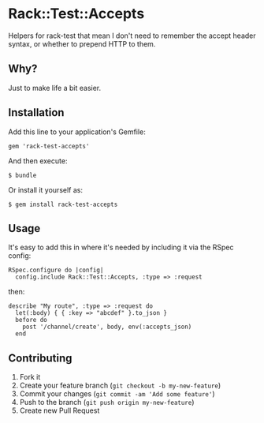 # Rack::Test::Accepts

Helpers for rack-test that mean I don't need to remember the accept header syntax, or whether to prepend HTTP to them.

## Why? ##

Just to make life a bit easier.

## Installation

Add this line to your application's Gemfile:

    gem 'rack-test-accepts'

And then execute:

    $ bundle

Or install it yourself as:

    $ gem install rack-test-accepts

## Usage

It's easy to add this in where it's needed by including it via the RSpec config:

    RSpec.configure do |config|
      config.include Rack::Test::Accepts, :type => :request

then:

    describe "My route", :type => :request do
      let(:body) { { :key => "abcdef" }.to_json }
      before do
        post '/channel/create', body, env(:accepts_json)
      end

## Contributing

1. Fork it
2. Create your feature branch (`git checkout -b my-new-feature`)
3. Commit your changes (`git commit -am 'Add some feature'`)
4. Push to the branch (`git push origin my-new-feature`)
5. Create new Pull Request
